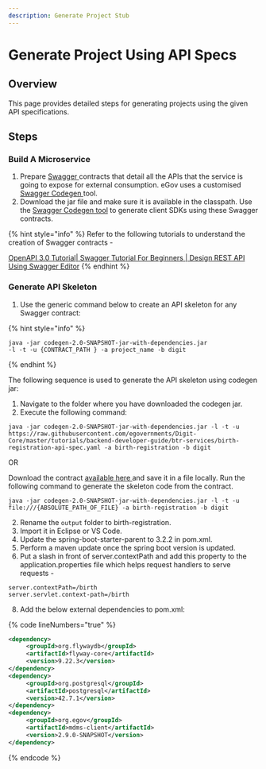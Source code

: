 ```yaml
---
description: Generate Project Stub
---
```


# Generate Project Using API Specs

## **Overview**

This page provides detailed steps for generating projects using the given API specifications.

## **Steps**

### **Build A Microservice**

1. Prepare [Swagger ](https://swagger.io/docs/specification/2-0/what-is-swagger/)contracts that detail all the APIs that the service is going to expose for external consumption. eGov uses a customised [Swagger Codegen ](https://github.com/egovernments/Digit-Core/blob/codegen-openapi-3.0-Core-2.9-lts/accelerators/codegen/codegen-2.0-SNAPSHOT-jar-with-dependencies.jar)tool.&#x20;
2. Download the jar file and make sure it is available in the classpath. Use the [Swagger Codegen tool](https://github.com/egovernments/Digit-Core/blob/codegen-openapi-3.0-Core-2.9-lts/accelerators/codegen/codegen-2.0-SNAPSHOT-jar-with-dependencies.jar) to generate client SDKs using these Swagger contracts.&#x20;

{% hint style="info" %}
Refer to the following tutorials to understand the creation of Swagger contracts -&#x20;

[OpenAPI 3.0 Tutorial| Swagger Tutorial For Beginners | Design REST API Using Swagger Editor](https://youtu.be/mViFmjcDOoA)&#x20;
{% endhint %}

### Generate API Skeleton

1. Use the generic command below to create an API skeleton for any Swagger contract:

{% hint style="info" %}
```
java -jar codegen-2.0-SNAPSHOT-jar-with-dependencies.jar 
-l -t -u {CONTRACT_PATH } -a project_name -b digit
```
{% endhint %}

The following sequence is used to generate the API skeleton using codegen jar:

1. Navigate to the folder where you have downloaded the codegen jar.
2. Execute the following command:

```
java -jar codegen-2.0-SNAPSHOT-jar-with-dependencies.jar -l -t -u https://raw.githubusercontent.com/egovernments/Digit-Core/master/tutorials/backend-developer-guide/btr-services/birth-registration-api-spec.yaml -a birth-registration -b digit
```

OR

Download the contract [available here ](https://github.com/egovernments/Digit-Core/blob/master/tutorials/backend-developer-guide/btr-services/birth-registration-api-spec.yaml)and save it in a file locally. Run the following command to generate the skeleton code from the contract.

```
java -jar codegen-2.0-SNAPSHOT-jar-with-dependencies.jar -l -t -u file:///{ABSOLUTE_PATH_OF_FILE} -a birth-registration -b digit
```

2. Rename the `output` folder to birth-registration.&#x20;
3. Import it in Eclipse or VS Code.
4. Update the spring-boot-starter-parent to 3.2.2 in pom.xml.&#x20;
5. Perform a maven update once the spring boot version is updated.&#x20;
6. Put a slash in front of server.contextPath and add this property to the application.properties file which helps request handlers to serve requests -

```
server.contextPath=/birth
server.servlet.context-path=/birth
```

8. Add the below external dependencies to pom.xml:

{% code lineNumbers="true" %}
```xml
<dependency>
     <groupId>org.flywaydb</groupId>
     <artifactId>flyway-core</artifactId>
     <version>9.22.3</version>
</dependency>
<dependency>
     <groupId>org.postgresql</groupId>
     <artifactId>postgresql</artifactId>
     <version>42.7.1</version>
</dependency>
<dependency>
     <groupId>org.egov</groupId>
     <artifactId>mdms-client</artifactId>
     <version>2.9.0-SNAPSHOT</version>
</dependency>
```
{% endcode %}


